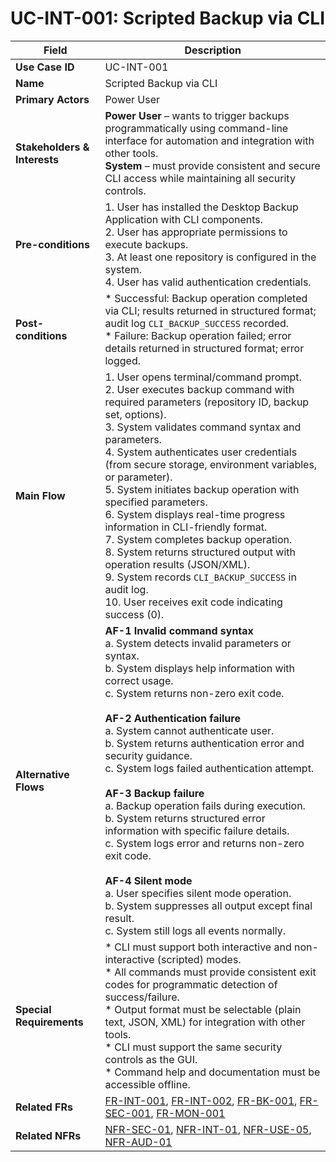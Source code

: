 # UC-INT-001: Scripted Backup via CLI

| Field                        | Description                                                                                                                                                                                                                                                                                                                                                                                                                                                                                                                                                                                                 |
|------------------------------|-------------------------------------------------------------------------------------------------------------------------------------------------------------------------------------------------------------------------------------------------------------------------------------------------------------------------------------------------------------------------------------------------------------------------------------------------------------------------------------------------------------------------------------------------------------------------------------------------------------|
| **Use Case ID**              | UC-INT-001                                                                                                                                                                                                                                                                                                                                                                                                                                                                                                                                                                                                   |
| **Name**                     | Scripted Backup via CLI                                                                                                                                                                                                                                                                                                                                                                                                                                                                                                                                                                                      |
| **Primary Actors**           | Power User                                                                                                                                                                                                                                                                                                                                                                                                                                                                                                                                                                                                   |
| **Stakeholders & Interests** | **Power User** – wants to trigger backups programmatically using command-line interface for automation and integration with other tools. <br> **System** – must provide consistent and secure CLI access while maintaining all security controls.                                                                                                                                                                                                                                                                                                                                                                   |
| **Pre-conditions**           | 1. User has installed the Desktop Backup Application with CLI components. <br> 2. User has appropriate permissions to execute backups. <br> 3. At least one repository is configured in the system. <br> 4. User has valid authentication credentials.                                                                                                                                                                                                                                                                                                                                                                  |
| **Post-conditions**          | * Successful: Backup operation completed via CLI; results returned in structured format; audit log `CLI_BACKUP_SUCCESS` recorded. <br> * Failure: Backup operation failed; error details returned in structured format; error logged.                                                                                                                                                                                                                                                                                                                                                                              |
| **Main Flow**                | 1. User opens terminal/command prompt. <br> 2. User executes backup command with required parameters (repository ID, backup set, options). <br> 3. System validates command syntax and parameters. <br> 4. System authenticates user credentials (from secure storage, environment variables, or parameter). <br> 5. System initiates backup operation with specified parameters. <br> 6. System displays real-time progress information in CLI-friendly format. <br> 7. System completes backup operation. <br> 8. System returns structured output with operation results (JSON/XML). <br> 9. System records `CLI_BACKUP_SUCCESS` in audit log. <br> 10. User receives exit code indicating success (0). |
| **Alternative Flows**        | **AF-1 Invalid command syntax** <br> a. System detects invalid parameters or syntax. <br> b. System displays help information with correct usage. <br> c. System returns non-zero exit code. <br><br> **AF-2 Authentication failure** <br> a. System cannot authenticate user. <br> b. System returns authentication error and security guidance. <br> c. System logs failed authentication attempt. <br><br> **AF-3 Backup failure** <br> a. Backup operation fails during execution. <br> b. System returns structured error information with specific failure details. <br> c. System logs error and returns non-zero exit code. <br><br> **AF-4 Silent mode** <br> a. User specifies silent mode operation. <br> b. System suppresses all output except final result. <br> c. System still logs all events normally.                                                      |
| **Special Requirements**     | * CLI must support both interactive and non-interactive (scripted) modes. <br> * All commands must provide consistent exit codes for programmatic detection of success/failure. <br> * Output format must be selectable (plain text, JSON, XML) for integration with other tools. <br> * CLI must support the same security controls as the GUI. <br> * Command help and documentation must be accessible offline.                                                                                                                                                                                                              |
| **Related FRs**              | [FR-INT-001](3-1-8-Integration.md#frInt001), [FR-INT-002](3-1-8-Integration.md#frInt002), [FR-BK-001](3-1-2-Backup-Operations.md#frBk001), [FR-SEC-001](3-1-3-Security.md#frSec001), [FR-MON-001](3-1-6-Monitoring-Reporting.md#frMon001)                                                                                                                                                                                                                                                                                                                                                                                                                                                     |
| **Related NFRs**             | [NFR-SEC-01](3-4-6-Security-Compliance.md#nfrSec01), [NFR-INT-01](3-4-8-Interoperability.md#nfrInt01), [NFR-USE-05](3-4-3-Usability.md#nfrUse05), [NFR-AUD-01](3-4-1-Performance.md#nfrAud01)                                                                                                                                                                                                                                                                                                                                                                                                                                                               |
